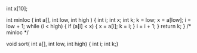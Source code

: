 int x[10];

int minloc ( int a[], int low, int high )
{ int i; int x; int k;
  k = low;
  x = a[low];
  i = low + 1;
  while (i < high)
  { if (a[i] < x)
      { x = a[i];
        k = i;
      }
      i = i + 1;
  }
  return k;
} /* minloc */

void sort( int a[], int low, int high)
{ int i; int k;}
